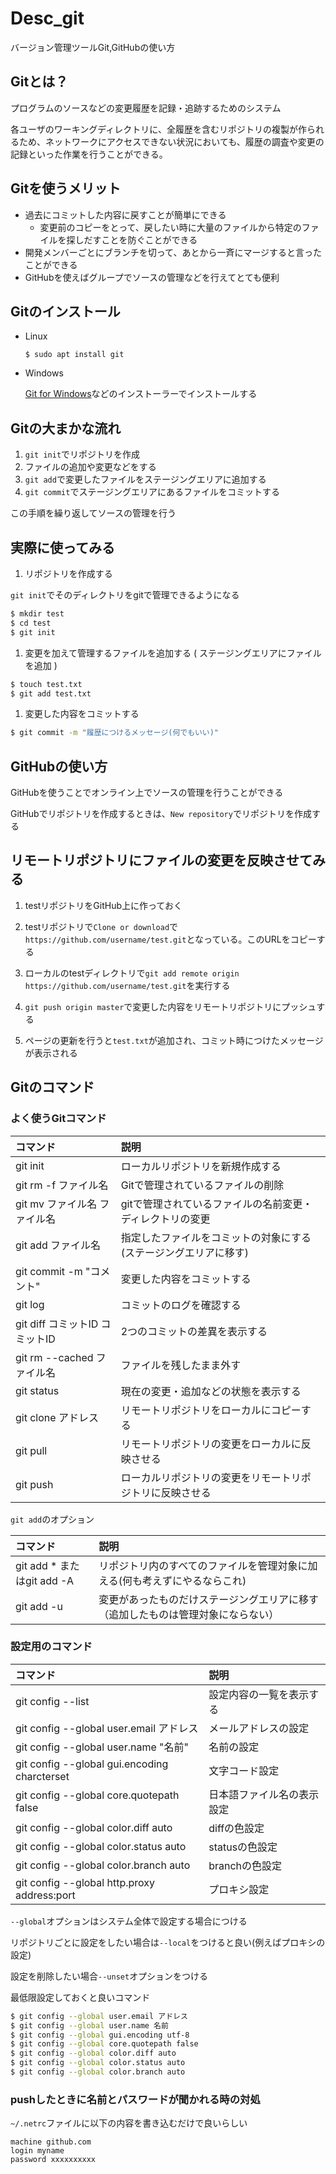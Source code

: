 # Desc_git
バージョン管理ツールGit,GitHubの使い方

## Gitとは？
プログラムのソースなどの変更履歴を記録・追跡するためのシステム

各ユーザのワーキングディレクトリに、全履歴を含むリポジトリの複製が作られるため、ネットワークにアクセスできない状況においても、履歴の調査や変更の記録といった作業を行うことができる。

## Gitを使うメリット
- 過去にコミットした内容に戻すことが簡単にできる
  - 変更前のコピーをとって、戻したい時に大量のファイルから特定のファイルを探しだすことを防ぐことができる
- 開発メンバーごとにブランチを切って、あとから一斉にマージすると言ったことができる
- GitHubを使えばグループでソースの管理などを行えてとても便利

## Gitのインストール
- Linux

  ```
  $ sudo apt install git
  ```

- Windows

  [Git for Windows](https://gitforwindows.org/)などのインストーラーでインストールする

## Gitの大まかな流れ
1. `git init`でリポジトリを作成
1. ファイルの追加や変更などをする
1. `git add`で変更したファイルをステージングエリアに追加する
1. `git commit`でステージングエリアにあるファイルをコミットする

この手順を繰り返してソースの管理を行う

## 実際に使ってみる
1. リポジトリを作成する

  `git init`でそのディレクトリをgitで管理できるようになる
  ```bash
  $ mkdir test
  $ cd test
  $ git init
  ```

1. 変更を加えて管理するファイルを追加する ( ステージングエリアにファイルを追加 )

  ```bash
  $ touch test.txt
  $ git add test.txt
  ```

1. 変更した内容をコミットする

  ```bash
  $ git commit -m "履歴につけるメッセージ(何でもいい)"
  ```

## GitHubの使い方
GitHubを使うことでオンライン上でソースの管理を行うことができる

GitHubでリポジトリを作成するときは、`New repository`でリポジトリを作成する

## リモートリポジトリにファイルの変更を反映させてみる
1. testリポジトリをGitHub上に作っておく

1. testリポジトリで`Clone or download`で`https://github.com/username/test.git`となっている。このURLをコピーする

1. ローカルのtestディレクトリで`git add remote origin https://github.com/username/test.git`を実行する

1. `git push origin master`で変更した内容をリモートリポジトリにプッシュする

1. ページの更新を行うと`test.txt`が追加され、コミット時につけたメッセージが表示される

## Gitのコマンド
### よく使うGitコマンド

|コマンド|説明|
|:---|:---|
|git init|ローカルリポジトリを新規作成する|
|git rm -f ファイル名|Gitで管理されているファイルの削除|
|git mv ファイル名 ファイル名|gitで管理されているファイルの名前変更・ディレクトリの変更|
|git add ファイル名|指定したファイルをコミットの対象にする(ステージングエリアに移す)|
|git commit -m "コメント"|変更した内容をコミットする|
|git log|コミットのログを確認する|
|git diff コミットID コミットID|2つのコミットの差異を表示する|
|git rm --cached ファイル名|ファイルを残したまま外す|
|git status|現在の変更・追加などの状態を表示する|
|git clone アドレス|リモートリポジトリをローカルにコピーする|
|git pull|リモートリポジトリの変更をローカルに反映させる|
|git push|ローカルリポジトリの変更をリモートリポジトリに反映させる|

`git add`のオプション

|コマンド|説明|
|:---|:---|
|git add * またはgit add -A|リポジトリ内のすべてのファイルを管理対象に加える(何も考えずにやるならこれ)|
|git add -u|変更があったものだけステージングエリアに移す（追加したものは管理対象にならない）|

### 設定用のコマンド
|コマンド|説明|
|:---|:---|
|git config --list|設定内容の一覧を表示する|
|git config --global user.email アドレス|メールアドレスの設定|
|git config --global user.name "名前"|名前の設定|
|git config --global gui.encoding charcterset|文字コード設定|
|git config --global core.quotepath false|日本語ファイル名の表示設定|
|git config --global color.diff auto|diffの色設定|
|git config --global color.status auto|statusの色設定|
|git config --global color.branch auto|branchの色設定|
|git config --global http.proxy address:port|プロキシ設定|

`--global`オプションはシステム全体で設定する場合につける

リポジトリごとに設定をしたい場合は`--local`をつけると良い(例えばプロキシの設定)

設定を削除したい場合`--unset`オプションをつける

最低限設定しておくと良いコマンド
```bash
$ git config --global user.email アドレス
$ git config --global user.name 名前
$ git config --global gui.encoding utf-8
$ git config --global core.quotepath false
$ git config --global color.diff auto
$ git config --global color.status auto
$ git config --global color.branch auto
```

### pushしたときに名前とパスワードが聞かれる時の対処

`~/.netrc`ファイルに以下の内容を書き込むだけで良いらしい

```
machine github.com
login myname
password xxxxxxxxxx
```
